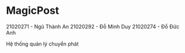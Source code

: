 # MagicPost

21020271 - Ngũ Thành An 
21020292 - Đỗ Minh Duy 
21020274 - Đỗ Đức Anh

Hệ thống quản lý chuyển phát